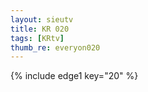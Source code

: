```yaml
--- 
layout: sieutv
title: KR 020
tags: [KRtv]
thumb_re: everyon020
---
```

{% include edge1 key="20" %} 
